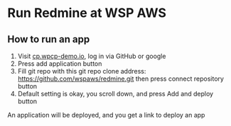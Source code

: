 # Run Redmine at WSP AWS
## How to run an app
1. Visit [cp.wpcp-demo.io](https://cp.wpcp-demo.io/), log in via GitHub or google
2. Press add application button
3. Fill git repo with this git repo clone address: https://github.com/wspaws/redmine.git then press connect repository button
4. Default setting is okay, you scroll down, and press Add and deploy button

An application will be deployed, and you get a link to deploy an app